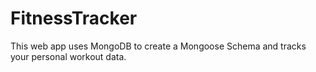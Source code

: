 # FitnessTracker

This web app uses MongoDB to create a Mongoose Schema and tracks your personal workout data.
